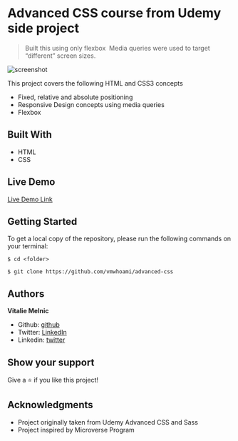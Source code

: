 # Advanced CSS course from Udemy side project



> Built this using only flexbox 
> Media queries were used to target “different” screen sizes.

![screenshot](#)


This project covers the following HTML and CSS3 concepts

- Fixed, relative and absolute positioning
- Responsive Design concepts using media queries
- Flexbox

## Built With

- HTML
- CSS

## Live Demo

[Live Demo Link](https://trillo-65rur0xqo.now.sh/)

## Getting Started

To get a local copy of the repository, please run the following commands on your terminal:

```
$ cd <folder>
```

```
$ git clone https://github.com/vmwhoami/advanced-css

```

## Authors

**Vitalie Melnic**

- Github: [github](https://github.com/vmwhoami)
- Twitter: [LinkedIn](https://www.linkedin.com/in/vitalie-melnic-5802198a/)
- Linkedin: [twitter](https://twitter.com/vmwhoami)


## Show your support

Give a ⭐️ if you like this project!

## Acknowledgments

- Project originally taken from Udemy Advanced CSS and Sass
- Project inspired by Microverse Program
